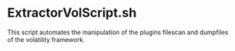 # ExtractorVolScript.sh
 This script automates the manipulation of the plugins filescan and dumpfiles of the volatility framework.

